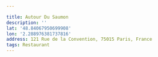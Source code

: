 ```yaml
---

title: Autour Du Saumon
description: ''
lat: '48.84067950699908'
lon: '2.288976381737816'
address: 121 Rue de la Convention, 75015 Paris, France
tags: Restaurant
---
```

